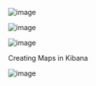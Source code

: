 ![image](https://github.com/user-attachments/assets/82d2d6a3-a64d-4c86-8074-cb58ccb6c1ac)


![image](https://github.com/user-attachments/assets/a613c2c8-f8c0-413b-807b-97f15bb0204b)


![image](https://github.com/user-attachments/assets/58688104-04da-4ce8-ac3d-5b50909c160f)


Creating Maps in Kibana

![image](https://github.com/user-attachments/assets/3bc1ec0a-b5b7-4866-9c2e-a977f5e4ed4d)
